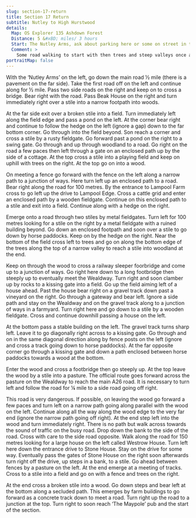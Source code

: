 ```yaml
---
slug: section-17-return
title: Section 17 Return
subtitle: Nutley to High Hurstwood
details:
  Map: OS Explorer 135 Ashdown Forest
  Distance: 5 &#xBD; miles/ 3 hours
  Start: The Nutley Arms, ask about parking here or some on street in the village.
  Comment: >
    Some road walking to start with then trees and steep valleys once again. An alternative is suggested for a busy road section.
portraitMap: false
---
```

With the ‘Nutley Arms’ on the left, go down the main road ½ mile (there is a pavement on the far side). Take the first road off on the left and continue along for ½ mile. Pass two side roads on the right and keep on to cross a bridge. Bear right with the road. Pass Beak House on the right and turn immediately right over a stile into a narrow footpath into woods.

At the far side exit over a broken stile into a field. Turn immediately left along the field edge and pass a pond on the left. At the corner bear right and continue to follow the hedge on the left (ignore a gap) down to the far bottom corner. Go through into the field beyond. Son reach a corner and cross a stile by a rusty fieldgate. Go forward past a pond on the right to a swing gate. Go through and up through woodland to a road. Go right on the road a few paces then left through a gate on an enclosed path up by the side of a cottage. At the top cross a stile into a playing field and keep on uphill with trees on the right. At the top go on into a wood.

On meeting a fence go forward with the fence on the left along a narrow path to a junction of ways. Here turn left up an enclosed path to a road. Bear right along the road for 100 metres. By the entrance to Lampool Farm cross to go left up the drive to Lampool Edge. Cross a cattle grid and enter an enclosed path by a wooden fieldgate. Continue on this enclosed path to a stile and exit into a field. Continue along with a hedge on the right.

Emerge onto a road through two stiles by metal fieldgates. Turn left for 100 metres looking for a stile on the right by a metal fieldgate with a ruined building beyond. Go down an enclosed footpath and soon over a stile to go down by horse paddocks. Keep on by the hedge on the right. Near the bottom of the field cross left to trees and go on along the bottom edge of the trees along the top of a narrow valley to reach a stile into woodland at the end.

Keep on through the wood to cross a railway sleeper foorbridge and come up to a junction of ways. Go right here down to a long footbridge then steeply up to eventually meet the Wealdway. Turn right and soon clamber up by rocks to a kissing gate into a field. Go up the field aiming left of a house ahead. Past the house bear right on a gravel track down past a vineyard on the right. Go through a gateway and bear left. Ignore a side path and stay on the Wealdway and on the gravel track along to a junction of ways in a farmyard. Turn right here and go down to a stile by a wooden fieldgate. Cross and continue downhill passing a house on the left.

At the bottom pass a stable building on the left. The gravel track turns sharp left. Leave it to go diagonally right across to a kissing gate. Go through and on in the same diagonal direction along by fence posts on the left (ignore and cross a track going down to horse paddocks). At the far opposite corner go through a kissing gate and down a path enclosed between horse paddocks towards a wood at the bottom.

Enter the wood and cross a footbridge then go steeply up. At the top leave the wood by a stile into a pasture. The official route goes forward across the pasture on the Wealdway to reach the main A26 road. It is necessary to turn left and follow the road for ¼ mile to a side road going off right.

This road is very dangerous. If possible, on leaving the wood go forward a few paces and turn left on a narrow path going along parallel with the wood on the left. Continue along all the way along the wood edge to the very far end (ignore the narrow path going off right). At the end step left into the wood and turn immediately right. There is no path but walk across towards the sound of traffic on the busy road. Drop down the bank to the side of the road. Cross with care to the side road opposite. Walk along the road for 150 metres looking for a large house on the left called Westrow House. Turn left here down the entrance drive to Stone House. Stay on the drive for some way. Eventually pass the gates of Stone House on the right soon afterwards turn right off the drive, up steps in a bank, to a stile. Go ahead between fences by a pasture on the left. At the end emerge at a meeting of tracks. Cross to a stile into a field and go on with a fence and trees on the right.

At the end cross a broken stile into a wood. Go down steps and bear left at the bottom along a secluded path. This emerges by farm buildings to go forward as a concrete track down to meet a road. Turn right up the road to a junction at the top. Turn right to soon reach ‘The Maypole’ pub and the start of the section.


